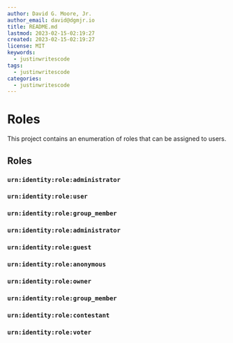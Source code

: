 ```yaml
---
author: David G. Moore, Jr.
author_email: david@dgmjr.io
title: README.md
lastmod: 2023-02-15-02:19:27
created: 2023-02-15-02:19:27
license: MIT
keywords: 
  - justinwritescode
tags: 
  - justinwritescode
categories: 
  - justinwritescode
---
```


# Roles

This project contains an enumeration of roles that can be assigned to users.

## Roles

### `urn:identity:role:administrator`

### `urn:identity:role:user`

### `urn:identity:role:group_member`

### `urn:identity:role:administrator`

### `urn:identity:role:guest`

### `urn:identity:role:anonymous`

### `urn:identity:role:owner`

### `urn:identity:role:group_member`

### `urn:identity:role:contestant`

### `urn:identity:role:voter`
